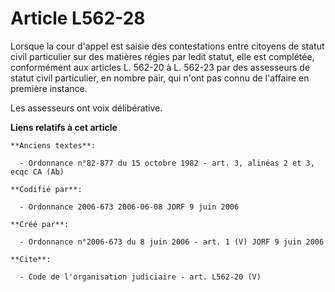 # Article L562-28

Lorsque la cour d'appel est saisie des contestations entre citoyens de statut civil particulier sur des matières régies par
ledit statut, elle est complétée, conformément aux articles L. 562-20 à L. 562-23 par des assesseurs de statut civil
particulier, en nombre pair, qui n'ont pas connu de l'affaire en première instance. 

Les assesseurs ont voix délibérative.

**Liens relatifs à cet article**

	**Anciens textes**:

	  - Ordonnance n°82-877 du 15 octobre 1982 - art. 3, alinéas 2 et 3, ecqc CA (Ab)

	**Codifié par**:

	  - Ordonnance 2006-673 2006-06-08 JORF 9 juin 2006

	**Créé par**:

	  - Ordonnance n°2006-673 du 8 juin 2006 - art. 1 (V) JORF 9 juin 2006

	**Cite**:

	  - Code de l'organisation judiciaire - art. L562-20 (V)
